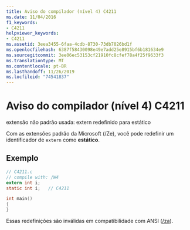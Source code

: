 ```yaml
---
title: Aviso do compilador (nível 4) C4211
ms.date: 11/04/2016
f1_keywords:
- C4211
helpviewer_keywords:
- C4211
ms.assetid: 3eea3455-6faa-4cdb-8730-73db7026bd1f
ms.openlocfilehash: 6387f58430098e49e7add25e8915bf6b181634e9
ms.sourcegitcommit: 3ee06ec53153cf21910fc8cfef78a4f25f9633f3
ms.translationtype: MT
ms.contentlocale: pt-BR
ms.lasthandoff: 11/26/2019
ms.locfileid: "74541837"
---
```

# <a name="compiler-warning-level-4-c4211"></a>Aviso do compilador (nível 4) C4211

extensão não padrão usada: extern redefinido para estático

Com as extensões padrão da Microsoft (/Ze), você pode redefinir um identificador de `extern` como **estático**.

## <a name="example"></a>Exemplo

```c
// C4211.c
// compile with: /W4
extern int i;
static int i;   // C4211

int main()
{
}
```

Essas redefinições são inválidas em compatibilidade com ANSI ([/za](../../build/reference/za-ze-disable-language-extensions.md)).
